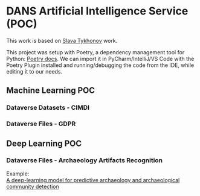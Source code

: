 # DANS Artificial Intelligence Service (POC)

This work is based on [Slava Tykhonov](https://github.com/Dans-labs/spacy-dans) work.

This project was setup with Poetry, a dependency management tool for Python: [Poetry docs](https://python-poetry.org/docs/). 
We can import it in PyCharm/IntelliJ/VS Code with the Poetry Plugin installed and running/debugging the code from the IDE, while editing it to our needs. 

## Machine Learning POC

### Dataverse Datasets - CIMDI

### Dataverse Files - GDPR

## Deep Learning POC

### Dataverse Files - Archaeology Artifacts Recognition
Example:<br/>
[A deep-learning model for predictive archaeology and archaeological community detection](https://www.nature.com/articles/s41599-021-00970-z)
